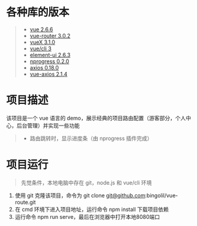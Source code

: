 # 各种库的版本
> * [vue 2.6.6](https://vuejs.bootcss.com/)
> * [vue-router 3.0.2](https://router.vuejs.org/zh/)
> * [vueX 3.1.0](https://vuex.vuejs.org/zh/)
> * [vue/cli 3](https://cli.vuejs.org/zh/)
> * [element-ui 2.6.3](http://element-cn.eleme.io/#/zh-CN)
> * [nprogress 0.2.0](http://ricostacruz.com/nprogress/)
> * [axios 0.18.0](https://www.npmjs.com/package/axios)
> * [vue-axios 2.1.4](https://www.npmjs.com/package/vue-axios)

# 项目描述
该项目是一个 vue 语言的 demo，展示经典的项目路由配置（游客部分，个人中心，后台管理）并实现一些功能

> * 路由跳转时，显示进度条（由 nprogress 插件完成）

# 项目运行
 > 先觉条件，本地电脑中存在 git，node.js 和 vue/cli 环境

 1. 使用 git 克隆该项目，命令为 git clone git@github.com:bingolil/vue-route.git
 2. 在 cmd 环境下进入项目地址，运行命令 npm install 下载项目依赖
 3. 运行命令 npm run serve，最后在浏览器中打开本地8080端口